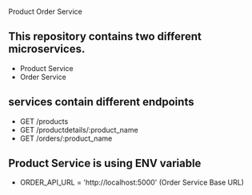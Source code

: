Product Order Service

This repository contains two different microservices.
- 
- Product Service
- Order Service

services contain different endpoints
- 
- GET /products
- GET /productdetails/:product_name
- GET /orders/:product_name

Product Service is using ENV variable
 - 
 - ORDER_API_URL = 'http://localhost:5000' (Order Service Base URL)

